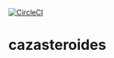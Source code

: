 [![CircleCI](https://circleci.com/gh/mnunezdm/cazasteroides/tree/master.svg?style=svg)](https://circleci.com/gh/mnunezdm/cazasteroides/tree/master)

# cazasteroides

